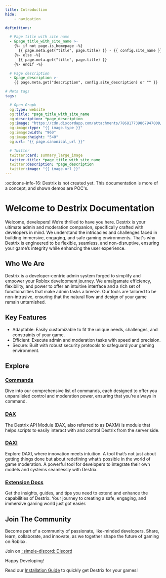 ```yaml
---
title: Introduction
hide:
    - navigation

definitions:

  # Page title with site name
  - &page_title_with_site_name >-
    {%- if not page.is_homepage -%}
      {{ page.meta.get("title", page.title) }} - {{ config.site_name }}
    {%- else -%}
      {{ page.meta.get("title", page.title) }}
    {%- endif -%}

  # Page description
  - &page_description >-
    {{ page.meta.get("description", config.site_description) or "" }}

# Meta tags
tags:

  # Open Graph
  og:type: website
  og:title: *page_title_with_site_name
  og:description: *page_description
  og:image: "https://cdn.discordapp.com/attachments/786817739867947009/1169215778915102820/destrix_docs_og_img_large.png?ex=6554980c&is=6542230c&hm=8f7e60d7a63a1a98455c4e705441f1c054f84f26c9069ab9cf053a293dcfb9c6&"
  og:image:type: "{{ image.type }}"
  og:image:width: "960"
  og:image:height: "540"
  og:url: "{{ page.canonical_url }}"

  # Twitter
  twitter:card: summary_large_image
  twitter.title: *page_title_with_site_name
  twitter:description: *page_description
  twitter:image: "{{ image.url }}"
---
```


<!-- ![Destrix](https://docs.destrix.app/cdn/logo.png) -->
:octicons-info-16: Destrix is not created yet. This documentation is more of a concept, and shown demos are POC's.

# Welcome to Destrix Documentation

Welcome, developers! We’re thrilled to have you here. Destrix is your ultimate admin and moderation companion, specifically crafted with developers in mind. We understand the intricacies and challenges faced in building immersive, engaging, and safe gaming environments. That's why Destrix is engineered to be flexible, seamless, and non-disruptive, ensuring your game’s integrity while enhancing the user experience.

## Who We Are

Destrix is a developer-centric admin system forged to simplify and empower your Roblox development journey. We amalgamate efficiency, flexibility, and power to offer an intuitive interface and a rich set of functionalities that make admin tasks a breeze. Our tools are tailored to be non-intrusive, ensuring that the natural flow and design of your game remain untarnished.

## Key Features
* Adaptable: Easily customizable to fit the unique needs, challenges, and constraints of your game.
* Efficient: Execute admin and moderation tasks with speed and precision.
* Secure: Built with robust security protocols to safeguard your gaming environment.

## Explore

### [Commands](Commands/index.md)
Dive into our comprehensive list of commands, each designed to offer you unparalleled control and moderation power, ensuring that you’re always in command.

### [DAX](DAX/about.md)
The Destrix API Module (DAX, also referred to as DAXM) is module that helps scripts to easily interact with and control Destrix from the server side.

### [DAXI](DAXI/about.md)
Explore DAXI, where innovation meets intuition. A tool that’s not just about getting things done but about redefining what’s possible in the world of game moderation. A powerful tool for developers to integrate their own models and systems seamlessly with Destrix.

### [Extension Docs](Extensions/index.md)
Get the insights, guides, and tips you need to extend and enhance the capabilities of Destrix. Your journey to creating a safe, engaging, and immersive gaming world just got easier.

## Join The Community
Become part of a community of passionate, like-minded developers. Share, learn, collaborate, and innovate, as we together shape the future of gaming on Roblox.

Join on&thinsp;[ :simple-discord: Discord](https://destrix.app?to=discord)

Happy Developing!

Read our [Installation Guide](/Getting_Started) to quickly get Destrix for your games!